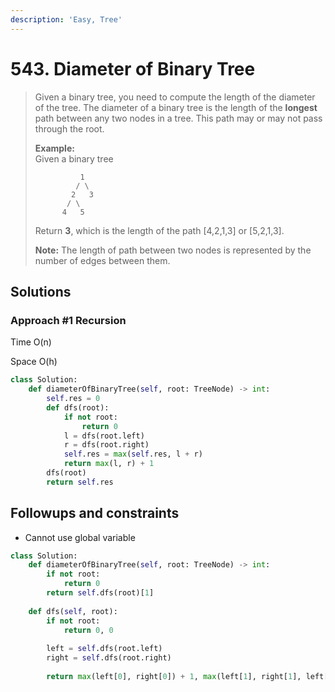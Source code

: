 ```yaml
---
description: 'Easy, Tree'
---
```


# 543. Diameter of Binary Tree

> Given a binary tree, you need to compute the length of the diameter of the tree. The diameter of a binary tree is the length of the **longest** path between any two nodes in a tree. This path may or may not pass through the root.
>
> **Example:**  
> Given a binary tree  
>
>
> ```text
>           1
>          / \
>         2   3
>        / \     
>       4   5    
> ```
>
> Return **3**, which is the length of the path \[4,2,1,3\] or \[5,2,1,3\].
>
> **Note:** The length of path between two nodes is represented by the number of edges between them.

## Solutions

### Approach \#1 Recursion

Time O\(n\)

Space O\(h\)



```python
class Solution:
    def diameterOfBinaryTree(self, root: TreeNode) -> int:
        self.res = 0
        def dfs(root):
            if not root:
                return 0
            l = dfs(root.left)
            r = dfs(root.right)
            self.res = max(self.res, l + r)
            return max(l, r) + 1
        dfs(root)
        return self.res
```

## Followups and constraints

* Cannot use global variable

```python
class Solution:
    def diameterOfBinaryTree(self, root: TreeNode) -> int:
        if not root:
            return 0
        return self.dfs(root)[1]
        
    def dfs(self, root):
        if not root:
            return 0, 0
        
        left = self.dfs(root.left)
        right = self.dfs(root.right)
        
        return max(left[0], right[0]) + 1, max(left[1], right[1], left[0] + right[0]) # 注意用第二个, 不是left/right[0]
```

